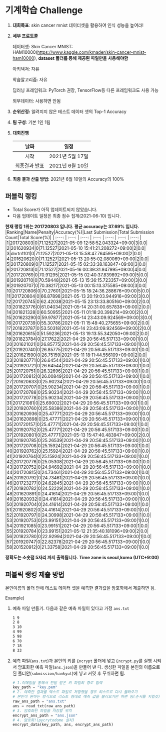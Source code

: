 # **기계학습 Challenge**
1. **대회목표**: skin cancer mnist 데이터셋을 활용하여 인식 성능을 높여라!

2. **세부 프로토콜**

   데이터셋: Skin Cancer MNIST: HAM10000(https://www.kaggle.com/kmader/skin-cancer-mnist-ham10000), 
           **dataset 폴더를 통해 제공된 파일만을 사용해야함**

   아키텍쳐: 자유

   학습알고리즘: 자유

   딥러닝 프레임워크: PyTorch 권장, TensorFlow등 다른 프레임워크도 사용 가능

   외부데이터: 사용하면 안됨

3. **순위산정:** 알려지지 않은 테스트 데이터 셋의 Top-1 Accuracy

4. **팀 구성**: 기본 1인 1팀


5. **대회진행**

   |     날짜      |      일정       |
   | :-----------: | :-------------: |
   |     시작      | 2021년 5월 17일 |
   | 최종결과 발표 | 2021년 6월 10일  |

7. **최종 결과 산출 방법:** 2021년 6월 10일의 Accuracy의 100%


## 퍼블릭 랭킹

  
- Total Score가 아직 업데이트되지 않았습니다. 
 - 다음 업데이트 일정은 최종 점수 집계(2021-06-10) 입니다.
  
**현재 랭킹 1위는 201720803 입니다. 평균 accuracy는 37.69% 입니다.**
|Ranking|Name|Penalty|Accuracy(%)|Last Submission|Total Submission Count|Total Score(%)|
| :---: | :---: | :---: | :---: | :---: | :---: | :---: |
|1|201720803|0|71.12527|2021-05-09 12:58:52.043324+09:00|3|0.0|
|2|201620934|0|71.12527|2021-05-10 15:41:21.208272+09:00|2|0.0|
|3|dnrtn1101|0|71.12527|2021-05-13 15:58:47.764595+09:00|2|0.0|
|4|201620620|0|71.12527|2021-05-13 20:55:02.080069+09:00|2|0.0|
|5|201720809|0|71.12527|2021-05-15 02:33:38.163847+09:00|3|0.0|
|6|201720813|0|71.12527|2021-05-16 00:39:31.947995+09:00|4|0.0|
|7|201720769|0|70.91295|2021-05-15 02:40:37.839892+09:00|5|0.0|
|8|201920710|0|70.59448|2021-05-13 15:36:15.723357+09:00|3|0.0|
|9|201920707|0|70.38217|2021-05-13 00:15:13.375585+09:00|3|0.0|
|10|201720806|0|70.27601|2021-05-15 18:24:36.288676+09:00|5|0.0|
|11|201720804|0|66.87898|2021-05-13 20:19:03.944916+09:00|3|0.0|
|12|201720745|0|62.42038|2021-05-15 23:13:33.805160+09:00|2|0.0|
|13|201823776|0|61.04034|2021-05-14 20:31:00.657838+09:00|2|0.0|
|14|201821328|0|60.50955|2021-05-11 01:18:20.398214+09:00|2|0.0|
|15|201623290|0|59.97877|2021-05-14 23:43:09.924569+09:00|3|0.0|
|16|201720739|0|55.30786|2021-05-11 15:48:40.275655+09:00|2|0.0|
|17|201823787|0|53.50318|2021-05-14 23:43:09.924569+09:00|2|0.0|
|18|201620615|0|51.59236|2021-05-13 19:13:55.342050+09:00|2|0.0|
|19|201823784|0|27.17622|2021-04-29 20:56:45.517133+09:00|1|0.0|
|20|201621021|0|26.85775|2021-04-29 20:56:45.517133+09:00|1|0.0|
|21|201920740|0|26.85775|2021-04-29 20:56:45.517133+09:00|1|0.0|
|22|201621590|0|26.75159|2021-05-11 18:11:44.556109+09:00|2|0.0|
|23|201820771|0|26.64544|2021-04-29 20:56:45.517133+09:00|1|0.0|
|24|201920721|0|26.64544|2021-04-29 20:56:45.517133+09:00|1|0.0|
|25|201720751|0|26.32696|2021-04-29 20:56:45.517133+09:00|1|0.0|
|26|201720812|0|26.00849|2021-04-29 20:56:45.517133+09:00|1|0.0|
|27|201620633|0|25.90234|2021-04-29 20:56:45.517133+09:00|1|0.0|
|28|201720707|0|25.90234|2021-04-29 20:56:45.517133+09:00|1|0.0|
|29|201720788|0|25.90234|2021-04-29 20:56:45.517133+09:00|1|0.0|
|30|201720778|0|25.90234|2021-04-29 20:56:45.517133+09:00|1|0.0|
|31|201721081|0|25.69002|2021-04-29 20:56:45.517133+09:00|1|0.0|
|32|201920760|0|25.58386|2021-04-29 20:56:45.517133+09:00|1|0.0|
|33|201620936|0|25.47771|2021-04-29 20:56:45.517133+09:00|1|0.0|
|34|201620898|0|25.47771|2021-04-29 20:56:45.517133+09:00|1|0.0|
|35|201720157|0|25.47771|2021-04-29 20:56:45.517133+09:00|1|0.0|
|36|201920752|0|25.47771|2021-04-29 20:56:45.517133+09:00|1|0.0|
|37|201920801|0|25.47771|2021-05-13 15:47:40.483947+09:00|2|0.0|
|38|201920785|0|25.26539|2021-04-29 20:56:45.517133+09:00|1|0.0|
|39|201720708|0|25.15924|2021-04-29 20:56:45.517133+09:00|1|0.0|
|40|201920762|0|25.15924|2021-04-29 20:56:45.517133+09:00|1|0.0|
|41|201920764|0|25.15924|2021-04-29 20:56:45.517133+09:00|1|0.0|
|42|201720776|0|25.05308|2021-04-29 20:56:45.517133+09:00|1|0.0|
|43|201720752|0|24.94692|2021-04-29 20:56:45.517133+09:00|1|0.0|
|44|201720815|0|24.73461|2021-04-29 20:56:45.517133+09:00|1|0.0|
|45|201920792|0|24.73461|2021-04-29 20:56:45.517133+09:00|1|0.0|
|46|201723277|0|24.62845|2021-04-29 20:56:45.517133+09:00|1|0.0|
|47|201920782|0|24.52229|2021-04-29 20:56:45.517133+09:00|1|0.0|
|48|201620891|0|24.41614|2021-04-29 20:56:45.517133+09:00|1|0.0|
|49|201620932|0|24.41614|2021-04-29 20:56:45.517133+09:00|1|0.0|
|50|201920704|0|24.41614|2021-04-29 20:56:45.517133+09:00|1|0.0|
|51|201920802|0|24.41614|2021-04-29 20:56:45.517133+09:00|1|0.0|
|52|201920797|0|24.30998|2021-04-29 20:56:45.517133+09:00|1|0.0|
|53|201920753|0|23.99151|2021-04-29 20:56:45.517133+09:00|1|0.0|
|54|201921085|0|23.99151|2021-04-29 20:56:45.517133+09:00|1|0.0|
|55|201920784|0|23.99151|2021-05-12 21:35:40.181096+09:00|2|0.0|
|56|201823780|0|22.92994|2021-04-29 20:56:45.517133+09:00|1|0.0|
|57|201920747|0|22.82378|2021-04-29 20:56:45.517133+09:00|1|0.0|
|58|201520912|0|21.33758|2021-04-29 20:56:45.517133+09:00|1|0.0|


**정확도는 소숫점 5자리 까지 출력됩니다.**
**Time zone is seoul,korea (UTC+9:00)**
## 퍼블릭 랭킹 제출 방법

본인이름의 폴더 안에 테스트 데이터 셋을 예측한 결과값을 암호화해서 제출하면 됨.

Example) 

1. 예측 파일 만들기. 다음과 같은 예측 파일이 있다고 가정 `ans.txt`

   ```tex
   1 9
   2 8
   3 10
   4 99
   5 98
   6 70
   7 18
   8 33
   ```

2. 예측 파일(`ans.txt`)과 본인의 키를 `Encrypt` 폴더에 넣고 `Encrypt.py`를 실행 시켜서 암호화한 예측 파일(`ans.json`)을 만들어 낸 다. 생성한 파일을 본인의 이름으로 된 폴더안(`submission/hankyul`)에 넣고 커밋 후 푸쉬하면 됨.

   ```python
   # 1.이메일을 통해서 전달 받은 키 파일의 경로 입력
   key_path = "key.pem"
   # 2. 예측한 결과를 텍스트 파일로 저장했을 경우 리스트로 다시 불러오기
   # 본인이 원하는 방식으로 리스트 형태로 예측 값을 불러오기만 하면 됨(순서를 지킬것)
   raw_ans_path = "ans.txt"
   ans = read_txt(raw_ans_path)
   # 3. 암호화된 파일을 저장할 위치
   encrypt_ans_path = "ans.json"
   # 4. 암호화!(pycrytodome 설치)
   encrypt_data(key_path, ans, encrypt_ans_path)
   ```




